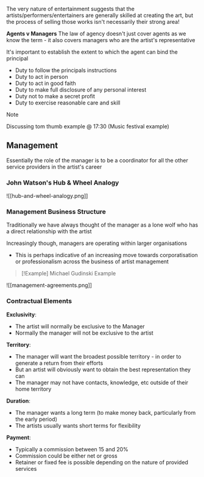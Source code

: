 
The very nature of entertainment suggests that the artists/performers/entertainers are generally skilled at creating the art, but the process of selling those works isn't necessarily their strong area!

**Agents v Managers**
The law of agency doesn't just cover agents as we know the term - it also covers managers who are the artist's representative

It's important to establish the extent to which the agent can bind the principal
- Duty to follow the principals instructions
- Duty to act in person
- Duty to act in good faith
- Duty to make full disclosure of any personal interest
- Duty not to make a secret profit
- Duty to exercise reasonable care and skill

>[!Note]
>Discussing tom thumb example @ 17:30
>(Music festival example)

## Management

Essentially the role of the manager is to be a coordinator for all the other service providers in the artist's career


### John Watson's Hub & Wheel Analogy

![[hub-and-wheel-analogy.png]]


### Management Business Structure
Traditionally we have always thought of the manager as a lone wolf who has a direct relationship with the artist

Increasingly though, managers are operating within larger organisations
- This is perhaps indicative of an increasing move towards corporatisation or professionalism across the business of artist management

>[!Example] Michael Gudinski Example
>

![[management-agreements.png]]

### Contractual Elements
**Exclusivity**:
- The artist will normally be exclusive to the Manager
- Normally the manager will not be exclusive to the artist

**Territory**:
- The manager will want the broadest possible territory - in order to generate a return from their efforts
- But an artist will obviously want to obtain the best representation they can
- The manager may not have contacts, knowledge, etc outside of their home territory

**Duration**:
- The manager wants a long term (to make money back, particularly from the early period) 
- The artists usually wants short terms for flexibility

**Payment**:
- Typically a commission between 15 and 20%
- Commission could be either net or gross
- Retainer or fixed fee is possible depending on the nature of provided services